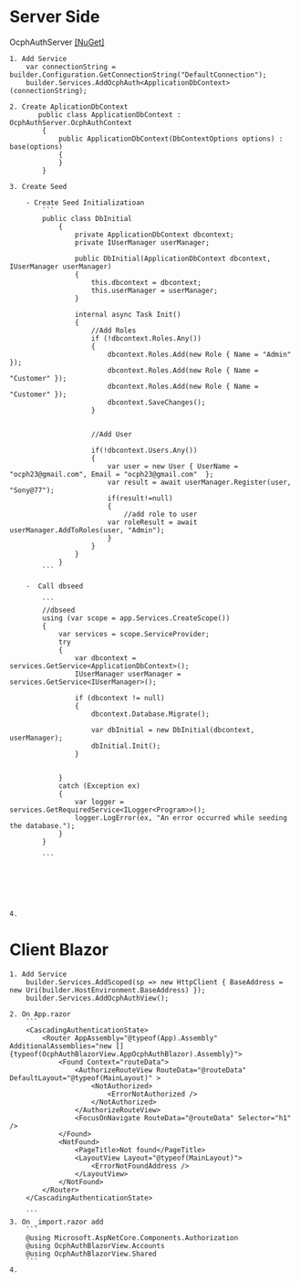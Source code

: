 # Server Side

OcphAuthServer [[NuGet]](https://www.nuget.org/packages/OcphAuthServer/)

    1. Add Service 
        var connectionString = builder.Configuration.GetConnectionString("DefaultConnection");
        builder.Services.AddOcphAuth<ApplicationDbContext>(connectionString);

    2. Create AplicationDbContext
           public class ApplicationDbContext : OcphAuthServer.OcphAuthContext
            {
                public ApplicationDbContext(DbContextOptions options) : base(options)
                {
                }
            }

    3. Create Seed

        - Create Seed Initializatioan 
            ```
            public class DbInitial
                {
                    private ApplicationDbContext dbcontext;
                    private IUserManager userManager;

                    public DbInitial(ApplicationDbContext dbcontext, IUserManager userManager)
                    {
                        this.dbcontext = dbcontext;
                        this.userManager = userManager;
                    }

                    internal async Task Init()
                    {
                        //Add Roles
                        if (!dbcontext.Roles.Any())
                        {
                            dbcontext.Roles.Add(new Role { Name = "Admin" });
                            dbcontext.Roles.Add(new Role { Name = "Customer" });
                            dbcontext.Roles.Add(new Role { Name = "Customer" });
                            dbcontext.SaveChanges();
                        }


                        //Add User

                        if(!dbcontext.Users.Any())
                        {
                            var user = new User { UserName = "ocph23@gmail.com", Email = "ocph23@gmail.com"  };
                            var result = await userManager.Register(user, "Sony@77");
                            if(result!=null)
                            {
                                //add role to user
                            var roleResult = await userManager.AddToRoles(user, "Admin");
                            }
                        }
                    }
                }
            ```

        -  Call dbseed

            ```
            //dbseed
            using (var scope = app.Services.CreateScope())
            {
                var services = scope.ServiceProvider;
                try
                {
                    var dbcontext = services.GetService<ApplicationDbContext>();
                    IUserManager userManager = services.GetService<IUserManager>();

                    if (dbcontext != null)
                    {
                        dbcontext.Database.Migrate();

                        var dbInitial = new DbInitial(dbcontext, userManager);
                        dbInitial.Init();
                    }


                }
                catch (Exception ex)
                {
                    var logger = services.GetRequiredService<ILogger<Program>>();
                    logger.LogError(ex, "An error occurred while seeding the database.");
                }
            }

            ```






    4. 



# Client Blazor

    1. Add Service 
        builder.Services.AddScoped(sp => new HttpClient { BaseAddress = new Uri(builder.HostEnvironment.BaseAddress) });
        builder.Services.AddOcphAuthView();

    2. On App.razor
        ```
        <CascadingAuthenticationState>
            <Router AppAssembly="@typeof(App).Assembly" AdditionalAssemblies="new [] {typeof(OcphAuthBlazorView.AppOcphAuthBlazor).Assembly}">
                <Found Context="routeData">
                    <AuthorizeRouteView RouteData="@routeData" DefaultLayout="@typeof(MainLayout)" >
                        <NotAuthorized>
                            <ErrorNotAuthorized />
                        </NotAuthorized>
                    </AuthorizeRouteView>
                    <FocusOnNavigate RouteData="@routeData" Selector="h1" />
                </Found>
                <NotFound>
                    <PageTitle>Not found</PageTitle>
                    <LayoutView Layout="@typeof(MainLayout)">
                        <ErrorNotFoundAddress />
                    </LayoutView>
                </NotFound>
            </Router>
        </CascadingAuthenticationState>

        ```
    3. On _import.razor add
        ```
        @using Microsoft.AspNetCore.Components.Authorization
        @using OcphAuthBlazorView.Accounts
        @using OcphAuthBlazorView.Shared
        ```
    4. 

